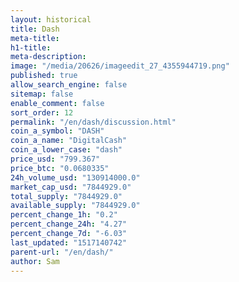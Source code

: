 ```yaml
---
layout: historical
title: Dash
meta-title: 
h1-title: 
meta-description: 
image: "/media/20626/imageedit_27_4355944719.png"
published: true
allow_search_engine: false
sitemap: false
enable_comment: false
sort_order: 12
permalink: "/en/dash/discussion.html"
coin_a_symbol: "DASH"
coin_a_name: "DigitalCash"
coin_a_lower_case: "dash"
price_usd: "799.367"
price_btc: "0.0680335"
24h_volume_usd: "130914000.0"
market_cap_usd: "7844929.0"
total_supply: "7844929.0"
available_supply: "7844929.0"
percent_change_1h: "0.2"
percent_change_24h: "4.27"
percent_change_7d: "-6.03"
last_updated: "1517140742"
parent-url: "/en/dash/"
author: Sam
---
```


